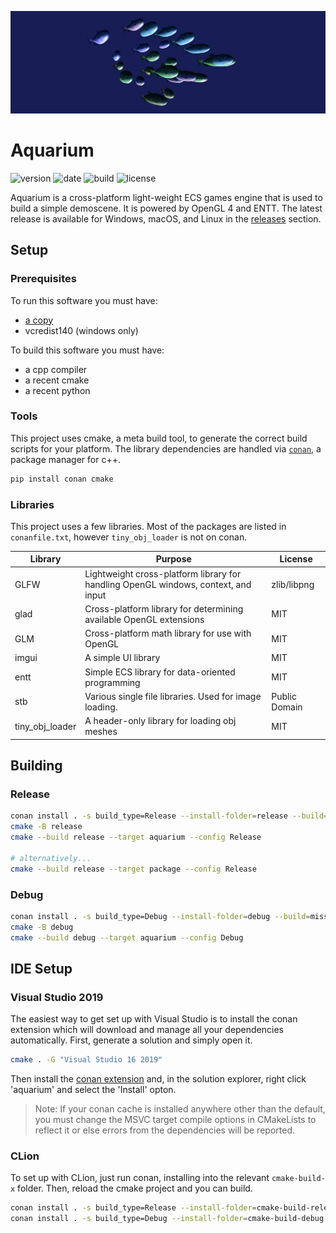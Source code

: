 <p align="center"><img src="./splash.jpg" /></p>

# Aquarium

![version](https://img.shields.io/github/v/release/arlyon/graphics)
![date](https://img.shields.io/badge/platform-macOS%20%7C%20linux%20%7C%20windows-lightgrey)
![build](https://img.shields.io/github/workflow/status/arlyon/graphics/CI)
![license](https://img.shields.io/github/license/arlyon/graphics)

Aquarium is a cross-platform light-weight ECS games engine that is used 
to build a simple demoscene. It is powered by OpenGL 4 and ENTT. The 
latest release is available for Windows, macOS, and Linux in the 
[releases](https://github.com/arlyon/graphics/releases) section.

## Setup

### Prerequisites

To run this software you must have:

- [a copy](https://github.com/arlyon/graphics/releases)
- vcredist140 (windows only)

To build this software you must have:

- a cpp compiler
- a recent cmake
- a recent python

### Tools

This project uses cmake, a meta build tool, to generate the correct 
build scripts for your platform. The library dependencies are handled 
via [`conan`](https://github.com/conan-io/conan), a package manager for 
c++.

```bash
pip install conan cmake
```

### Libraries

This project uses a few libraries. Most of the packages are listed in 
`conanfile.txt`, however `tiny_obj_loader` is not on conan.

| Library | Purpose | License |
| ------- | ------- | ------- |
| GLFW    | Lightweight cross-platform library for handling OpenGL windows, context, and input | zlib/libpng |
| glad    | Cross-platform library for determining available OpenGL extensions | MIT |
| GLM     | Cross-platform math library for use with OpenGL | MIT |
| imgui   | A simple UI library | MIT |
| entt    | Simple ECS library for data-oriented programming | MIT |
| stb     | Various single file libraries. Used for image loading. | Public Domain |
| tiny_obj_loader | A header-only library for loading obj meshes | MIT |

## Building

### Release

```bash
conan install . -s build_type=Release --install-folder=release --build=missing
cmake -B release
cmake --build release --target aquarium --config Release

# alternatively...
cmake --build release --target package --config Release
```

### Debug

```bash
conan install . -s build_type=Debug --install-folder=debug --build=missing
cmake -B debug
cmake --build debug --target aquarium --config Debug
```

## IDE Setup

### Visual Studio 2019

The easiest way to get set up with Visual Studio is to install the
conan extension which will download and manage all your dependencies
automatically. First, generate a solution and simply open it.

```bash
cmake . -G "Visual Studio 16 2019"
```

Then install the [conan extension](https://github.com/conan-io/conan-vs-extension)
and, in the solution explorer, right click 'aquarium' and select the 'Install'
opton.

> Note: If your conan cache is installed anywhere other than the default,
        you must change the MSVC target compile options in CMakeLists to 
        reflect it or else errors from the dependencies will be reported.

### CLion

To set up with CLion, just run conan, installing into the relevant
`cmake-build-x` folder. Then, reload the cmake project and you can build.

```bash
conan install . -s build_type=Release --install-folder=cmake-build-release
conan install . -s build_type=Debug --install-folder=cmake-build-debug
```
